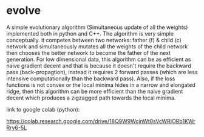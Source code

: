 # evolve
A simple evolutionary algorithm (Simultaneous update of all the weights) implemented both in python and C++.
The algorithm is very simple conceptually. it competes between two networks: father (f) & child (c) network and simultaneously mutates all the weights of the child network then chooses the better network to become the father of the next generation. For low dimensional data, this algorithm can be as efficient as naive gradient decent and that is because it doesn't require the backward pass (back-propagtion), instead it requires 2 forward passes (which are less intensive computationally than the backward pass). Also, if the loss functions is not convex or the local minima hides in a narrow and elongated ridge, then this algorithm can be more efficient than the naive gradient decent which produces a zigzagged path towards the local minima.

link to google colab (python):

https://colab.research.google.com/drive/18Q9W9WcjnWt8sVcWRIORb1KWrRry6-5L
